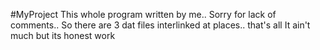 #MyProject
This whole program written by me.. Sorry for lack of comments.. So there are 3 dat files interlinked at places.. that's all
It ain't much but its honest work  
